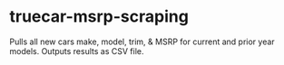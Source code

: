 # truecar-msrp-scraping

Pulls all new cars make, model, trim, & MSRP for current and prior year models. 
Outputs results as CSV file. 
